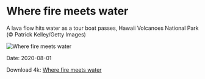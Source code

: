 # Where fire meets water

A lava flow hits water as a tour boat passes, Hawaii Volcanoes National Park (© Patrick Kelley/Getty Images)

![Where fire meets water](https://bing.com/th?id=OHR.LavaShip_EN-US6422813488_UHD.jpg&rf=LaDigue_UHD.jpg&pid=hp&w=1024&h=576)

Date: 2020-08-01

Download 4k: [Where fire meets water](https://bing.com/th?id=OHR.LavaShip_EN-US6422813488_UHD.jpg&rf=LaDigue_UHD.jpg&pid=hp&w=3840&h=2160)

